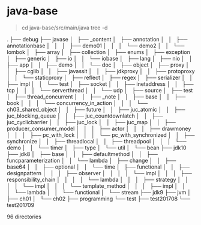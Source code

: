 # java-base 


> cd java-base/src/main/java
> tree -d 

.
├── debug
├── javase
│   ├── _content
│   ├── annotation
│   │   ├── annotationbase
│   │   │   ├── demo01
│   │   │   └── demo2
│   │   └── lombok
│   ├── array
│   ├── collection
│   ├── enums
│   ├── exception
│   ├── generic
│   ├── io
│   │   └── iobase
│   ├── lang
│   ├── nio
│   │   ├── app
│   │   ├── demo
│   │   └── doc
│   ├── object
│   ├── proxy
│   │   ├── cglib
│   │   ├── javassit
│   │   ├── jdkproxy
│   │   ├── protoproxy
│   │   └── staticproxy
│   ├── reflect
│   ├── regex
│   ├── serializer
│   │   ├── impl
│   │   └── test
│   ├── socket
│   │   ├── inetaddress
│   │   ├── tcp
│   │   │   └── serverthread
│   │   └── udp
│   ├── source
│   ├── test
│   ├── thread_concurrent
│   │   ├── _note
│   │   ├── base
│   │   ├── book
│   │   │   └── concurrency_in_action
│   │   │       └── ch03_shared_object
│   │   ├── future
│   │   ├── juc_atomic
│   │   ├── juc_blocking_queue
│   │   ├── juc_countdownlatch
│   │   ├── juc_cyclicbarrier
│   │   ├── juc_lock
│   │   ├── juc_map
│   │   ├── producer_consumer_model
│   │   │   ├── actor
│   │   │   ├── drawmoney
│   │   │   ├── pc_with_lock
│   │   │   └── pc_with_synchronized
│   │   ├── synchronize
│   │   ├── threadlocal
│   │   ├── threadpool
│   │   │   └── demo
│   │   └── timer
│   ├── type
│   └── util
│       └── bean
├── jdk10
├── jdk8
│   ├── base
│   │   ├── defaultmethod
│   │   ├── funcparameterization
│   │   └── lambda
│   ├── change
│   │   ├── base64
│   │   ├── optional
│   │   └── time
│   ├── functional
│   │   ├── designpattern
│   │   │   ├── observer
│   │   │   │   └── impl
│   │   │   ├── responsibility_chain
│   │   │   │   └── lambda
│   │   │   ├── strategy
│   │   │   │   └── impl
│   │   │   └── template_method
│   │   │       ├── impl
│   │   │       └── lambda
│   │   └── functional
│   └── stream
├── jdk9
├── jvm
│   ├── ch01
│   └── ch02
├── programming
└── test
    ├── test201708
    └── test201709

96 directories

